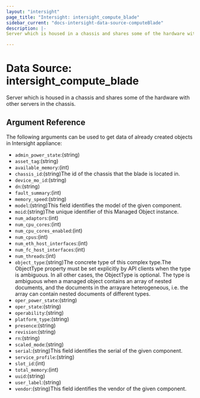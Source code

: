 ```yaml
---
layout: "intersight"
page_title: "Intersight: intersight_compute_blade"
sidebar_current: "docs-intersight-data-source-computeBlade"
description: |-
Server which is housed in a chassis and shares some of the hardware with other servers in the chassis.

---
```


# Data Source: intersight_compute_blade
Server which is housed in a chassis and shares some of the hardware with other servers in the chassis.

## Argument Reference
The following arguments can be used to get data of already created objects in Intersight appliance:
* `admin_power_state`:(string)
* `asset_tag`:(string)
* `available_memory`:(int)
* `chassis_id`:(string)The id of the chassis that the blade is located in.
* `device_mo_id`:(string)
* `dn`:(string)
* `fault_summary`:(int)
* `memory_speed`:(string)
* `model`:(string)This field identifies the model of the given component.
* `moid`:(string)The unique identifier of this Managed Object instance.
* `num_adaptors`:(int)
* `num_cpu_cores`:(int)
* `num_cpu_cores_enabled`:(int)
* `num_cpus`:(int)
* `num_eth_host_interfaces`:(int)
* `num_fc_host_interfaces`:(int)
* `num_threads`:(int)
* `object_type`:(string)The concrete type of this complex type.The ObjectType property must be set explicitly by API clients when the type is ambiguous. In all other cases, the ObjectType is optional. The type is ambiguous when a managed object contains an array of nested documents, and the documents in the arrayare heterogeneous, i.e. the array can contain nested documents of different types.
* `oper_power_state`:(string)
* `oper_state`:(string)
* `operability`:(string)
* `platform_type`:(string)
* `presence`:(string)
* `revision`:(string)
* `rn`:(string)
* `scaled_mode`:(string)
* `serial`:(string)This field identifies the serial of the given component.
* `service_profile`:(string)
* `slot_id`:(int)
* `total_memory`:(int)
* `uuid`:(string)
* `user_label`:(string)
* `vendor`:(string)This field identifies the vendor of the given component.
